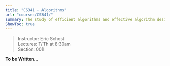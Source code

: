 ```yaml
---
title: "CS341 - Algorithms"
url: "courses/CS341/"
summary: The study of efficient algorithms and effective algorithm design techniques
ShowToc: true
---
```


> Instructor: Eric Schost \
> Lectures: T/Th at 8:30am \
> Section: 001


**To be Written...**